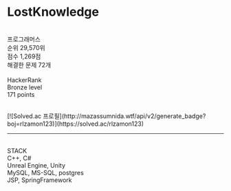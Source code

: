 # LostKnowledge
<br>
프로그래머스 <br>
순위 29,570위 <br>
점수 1,269점 <br>
해결한 문제 72개 <br>
<br>
HackerRank <br>
Bronze level <br>
171 points <br>
<br>
<p>
[![Solved.ac
프로필](http://mazassumnida.wtf/api/v2/generate_badge?boj=rlzamon123)](https://solved.ac/rlzamon123)
</p>
<hr>
<br>
STACK <br>
C++, C# <br>
Unreal Engine, Unity <br>
MySQL, MS-SQL, postgres <br>
JSP, SpringFramework
